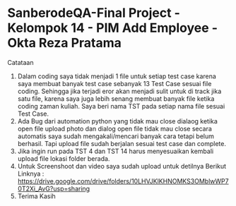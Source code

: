 # SanberodeQA-Final Project - Kelompok 14 - PIM Add Employee - Okta Reza Pratama

Catataan

1. Dalam coding saya tidak menjadi 1 file untuk setiap test case karena saya membuat banyak test case sebanyak 13 Test Case sesuai file coding.
Sehingga jika terjadi eror akan menjadi sulit untuk di track jika satu file, karena saya juga lebih senang membuat banyak file ketika coding zaman kuliah.
Saya beri nama TST pada setiap nama file sesuai Test Case.
2. Ada Bug dari automation python yang tidak mau close dialaog ketika open file upload photo dan dialog open file tidak mau close secara automatis saya sudah 
mengakali/mencari banyak cara tetapi belum berhasil. Tapi upload file sudah berjalan sesuai test case dan complete.
3. Jika ingin run pada TST 4 dan TST 14 harus menyesuaikan kembali upload file lokasi folder berada.
4. Untuk Screenshoot dan video saya sudah upload untuk detilnya
   Berikut Linknya : https://drive.google.com/drive/folders/10LHVJKlKHNOMKS3OMblwWP70T2Xi_AvG?usp=sharing <br>
5. Terima Kasih
